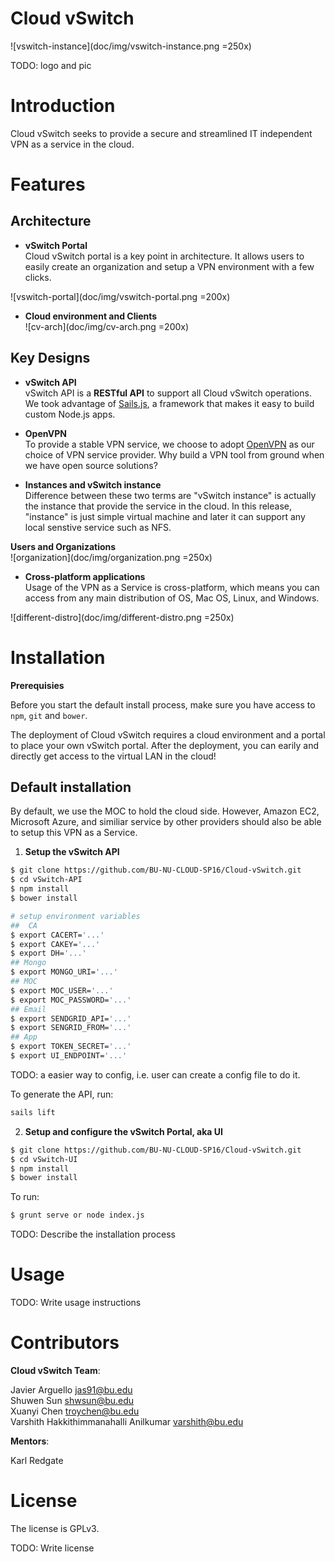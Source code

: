 # Cloud vSwitch

![vswitch-instance](doc/img/vswitch-instance.png =250x)

TODO: logo and pic

# Introduction

Cloud vSwitch seeks to provide a secure and streamlined IT independent VPN as a service in the cloud.

# Features

## Architecture

- **vSwitch Portal**   
Cloud vSwitch portal is a key point in architecture. It allows users to easily create an organization and setup a VPN environment with a few clicks.

![vswitch-portal](doc/img/vswitch-portal.png =200x)

- **Cloud environment and Clients**   
![cv-arch](doc/img/cv-arch.png =200x)


## Key Designs

- **vSwitch API**  
vSwitch API is a **RESTful API** to support all Cloud vSwitch operations. We took advantage of [Sails.js](https://github.com/balderdashy/sails), a framework that makes it easy to build custom Node.js apps.

- **OpenVPN**   
To provide a stable VPN service, we choose to adopt [OpenVPN]() as our choice of VPN service provider. Why build a VPN tool from ground when we have open source solutions?

- **Instances and vSwitch instance**   
Difference between these two terms are "vSwitch instance" is actually the instance that provide the service in the cloud. In this release, "instance" is just simple virtual machine and later it can support any local senstive service such as NFS.

**Users and Organizations**   
![organization](doc/img/organization.png =250x)


- **Cross-platform applications**   
Usage of the VPN as a Service is cross-platform, which means you can access from any main distribution of OS, Mac OS, Linux, and Windows.

![different-distro](doc/img/different-distro.png =250x)



# Installation

**Prerequisies**

Before you start the default install process, make sure you have access to ```npm```, ```git``` and ```bower```.

The deployment of Cloud vSwitch requires a cloud environment and a portal to place your own vSwitch portal. After the deployment, you can earily and directly get access to the virtual LAN in the cloud! 



## Default installation

By default, we use the MOC to hold the cloud side. However, Amazon EC2, Microsoft Azure, and similiar service by other providers should also be able to setup this VPN as a Service.

1. **Setup the vSwitch API** 
```sh 
$ git clone https://github.com/BU-NU-CLOUD-SP16/Cloud-vSwitch.git
$ cd vSwitch-API
$ npm install
$ bower install

# setup environment variables
##  CA
$ export CACERT='...'
$ export CAKEY='...'
$ export DH='...'
## Mongo
$ export MONGO_URI='...'
## MOC
$ export MOC_USER='...'
$ export MOC_PASSWORD='...'
## Email
$ export SENDGRID_API='...'
$ export SENGRID_FROM='...'
## App
$ export TOKEN_SECRET='...'
$ export UI_ENDPOINT='...'
```

TODO: a easier way to config, i.e. user can create a config file to do it.   

To generate the API, run:
```sh
sails lift
```

2. **Setup and configure the vSwitch Portal, aka UI**
```sh 
$ git clone https://github.com/BU-NU-CLOUD-SP16/Cloud-vSwitch.git
$ cd vSwitch-UI
$ npm install
$ bower install
```
 
To run:
```sh
$ grunt serve or node index.js
```


TODO: Describe the installation process


# Usage

TODO: Write usage instructions

# Contributors

**Cloud vSwitch Team**:

Javier Arguello jas91@bu.edu   
Shuwen Sun shwsun@bu.edu   
Xuanyi Chen troychen@bu.edu   
Varshith Hakkithimmanahalli Anilkumar varshith@bu.edu   


**Mentors**:

Karl Redgate

# License

The license is GPLv3.

TODO: Write license
